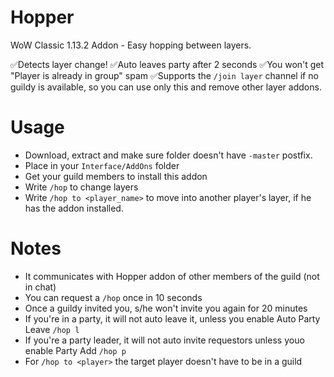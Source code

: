 # Hopper
WoW Classic 1.13.2 Addon - Easy hopping between layers.

✅Detects layer change!
✅Auto leaves party after 2 seconds
✅You won't get "Player is already in group" spam
✅Supports the `/join layer` channel if no guildy is available, so you can use only this and remove other layer addons.

# Usage
* Download, extract and make sure folder doesn't have `-master` postfix.
* Place in your `Interface/AddOns` folder
* Get your guild members to install this addon
* Write `/hop` to change layers
* Write `/hop to <player_name>` to move into another player's layer, if he has the addon installed.

# Notes
* It communicates with Hopper addon of other members of the guild (not in chat)
* You can request a `/hop` once in 10 seconds
* Once a guildy invited you, s/he won't invite you again for 20 minutes
* If you're in a party, it will not auto leave it, unless you enable Auto Party Leave `/hop l`
* If you're a party leader, it will not auto invite requestors unless youo enable Party Add `/hop p`
* For `/hop to <player>` the target player doesn't have to be in a guild
